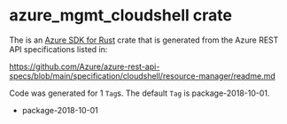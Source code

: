 # azure_mgmt_cloudshell crate

The is an [Azure SDK for Rust](https://github.com/Azure/azure-sdk-for-rust) crate that is generated from the Azure REST API specifications listed in:

https://github.com/Azure/azure-rest-api-specs/blob/main/specification/cloudshell/resource-manager/readme.md

Code was generated for 1 `Tag`s. The default `Tag` is package-2018-10-01.


- package-2018-10-01